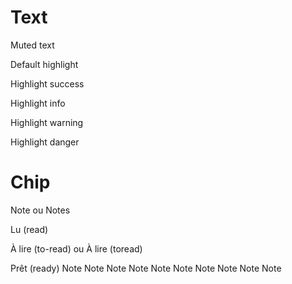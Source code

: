 # Text
<span class="muted-text">Muted text</span>

<span class="highlight">Default highlight</span>

<span class="highlight success">Highlight success</span>

<span class="highlight info">Highlight info</span>

<span class="highlight warning">Highlight warning</span>

<span class="highlight danger">Highlight danger</span>

# Chip
<span class="chip note">Note</span> ou <span class="chip notes">Notes</span>

<span class="chip read">Lu (read)</span>

<span class="chip to-read">À lire (to-read)</span> ou <span class="chip toread">À lire (toread)</span>

<span class="chip ready">Prêt (ready)</span>
<span class="chip note">Note</span>
<span class="chip note">Note</span>
<span class="chip note">Note</span>
<span class="chip note">Note</span>
<span class="chip note">Note</span>
<span class="chip note">Note</span>
<span class="chip note">Note</span>
<span class="chip note">Note</span>
<span class="chip note">Note</span>
<span class="chip note">Note</span>